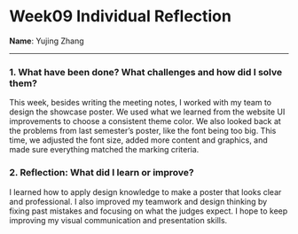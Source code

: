 # Week09 Individual Reflection
**Name**: Yujing Zhang  

---

### 1. What have been done? What challenges and how did I solve them?
This week, besides writing the meeting notes, I worked with my team to design the showcase poster. We used what we learned from the website UI improvements to choose a consistent theme color. We also looked back at the problems from last semester’s poster, like the font being too big. This time, we adjusted the font size, added more content and graphics, and made sure everything matched the marking criteria.

### 2. Reflection: What did I learn or improve?  

I learned how to apply design knowledge to make a poster that looks clear and professional. I also improved my teamwork and design thinking by fixing past mistakes and focusing on what the judges expect. I hope to keep improving my visual communication and presentation skills.